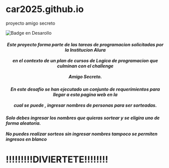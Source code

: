 # car2025.github.io
proyecto amigo secreto

![Badge en Desarollo](https://car2025.github.io/assets/amigo-secreto.png)
<div><center>
<h5><p>Este proyecto forma parte de las tareas de programacion solicitadas por la Institucion Alura  <br></br>  en el contexto de un plan de cursos de Logica de programacion que culminan con el challenge<br></br>  Amigo Secreto.  </p></h5>

<h5><p>En este desafio  se han ejecutado un conjunto de requerimientos para llegar a esta pagina web en la<br></br> cual se puede ,
 ingresar nombres de personas para ser sorteadas. </p></h5></center></div>

<h5><p>Solo debes ingresar los nombres que quieras sortear y se eligira uno de forma aleatoria.<br></br> No puedes realizar sorteos sin ingresar nombres tampoco se permiten ingresos en blanco </p></h5>

<h1><p>!!!!!!!!!DIVIERTETE!!!!!!!!</p></h1>
